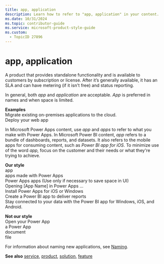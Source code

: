 ```yaml
---
title: app, application
description: Learn how to refer to "app, application" in your content.
ms.date: 10/31/2024
ms.topic: contributor-guide
ms.service: microsoft-product-style-guide
ms.custom:
  - TopicID 27896
---
```



# app, application

A product that provides standalone functionality and is available to customers by subscription or license. After it’s generally available, it has an SLA and can have metering (if it isn't free) and status reporting.

In general, both _app_ and _application_ are acceptable. _App_ is preferred in names and when space is limited.

**Examples**  
Migrate existing on-premises applications to the cloud.  
Deploy your web app 

In Microsoft Power Apps content, use _app_ and _apps_ to refer to what you make with Power Apps. In Microsoft Power BI content, _app_ refers to a bundle of dashboards, reports, and datasets. It also refers to the mobile apps for consuming content, such as _Power BI app for iOS_. To minimize use of the word _app,_ focus on the customer and their needs or what they're trying to achieve. 

**Our style**  
app  
apps made with Power Apps  
Power Apps apps (Use only if necessary to save space in UI)  
Opening [App Name] in Power Apps ...  
Install Power Apps for iOS or Windows  
Create a Power BI app to deliver reports  
Stay connected to your data with the Power BI app for Windows, iOS, and Android.

**Not our style**  
Open your Power App  
a Power App  
document  
file  

For information about naming new applications, see [Naming](~\naming\naming.md).

**See also** [service](~\a_z_names_terms\s\service.md), [product](~\a_z_names_terms\p\product.md), [solution](~\a_z_names_terms\s\solution.md), [feature](~\a_z_names_terms\f\feature.md)

